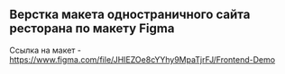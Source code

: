 ## Верстка макета одностраничного сайта ресторана по макету Figma
Ссылка на макет - https://www.figma.com/file/JHIEZOe8cYYhy9MpaTjrFJ/Frontend-Demo
